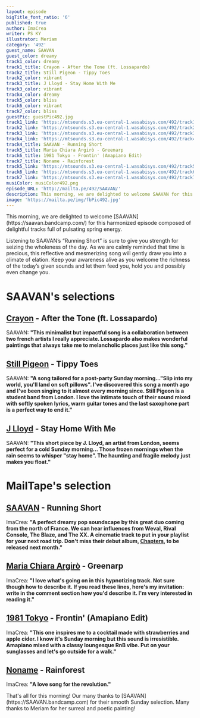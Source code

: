 ```yaml
---
layout: episode
bigTitle_font_ratio: '6'
published: true
author: ImaCrea
writer: PS KY
illustrator: Meriam
category: '492'
guest_name: SAAVAN
guest_color: dreamy
track1_color: dreamy
track1_title: Crayon - After the Tone (ft. Lossapardo)
track2_title: Still Pigeon - Tippy Toes
track2_color: vibrant
track3_title: J Lloyd - Stay Home With Me
track3_color: vibrant
track4_color: dreamy
track5_color: bliss
track6_color: vibrant
track7_color: bliss
guestPic: guestPic492.jpg
track1_link: 'https://mtsounds.s3.eu-central-1.wasabisys.com/492/track1.mp3'
track2_link: 'https://mtsounds.s3.eu-central-1.wasabisys.com/492/track2.mp3'
track3_link: 'https://mtsounds.s3.eu-central-1.wasabisys.com/492/track3.mp3'
track4_link: 'https://mtsounds.s3.eu-central-1.wasabisys.com/492/track4.mp3'
track4_title: SAAVAN - Running Short
track5_title: Maria Chiara Argirò - Greenarp
track6_title: 1981 Tokyo - Frontin' (Amapiano Edit)
track7_title: Noname - Rainforest
track5_link: 'https://mtsounds.s3.eu-central-1.wasabisys.com/492/track5.mp3'
track6_link: 'https://mtsounds.s3.eu-central-1.wasabisys.com/492/track6.mp3'
track7_link: 'https://mtsounds.s3.eu-central-1.wasabisys.com/492/track7.mp3'
musiColor: musiColor492.png
episode_URL: 'http://mailta.pe/492/SAAVAN/'
description: This morning, we are delighted to welcome SAAVAN for this harmonized episode composed of delightful tracks full of pulsating spring energy. Listening to SAAVAN’s “Running Short” is sure to give you strength for seizing the wholeness of the day. As we are calmly reminded that time is precious, this reflective and mesmerizing song will gently draw you into a climate of elation. Keep your awareness alive as you welcome the richness of the today’s given sounds and let them feed you, hold you and possibly even change you.
image: 'https://mailta.pe/img/fbPic492.jpg'
---
```

<p id="introduction">This morning, we are delighted to welcome [SAAVAN](https://saavan.bandcamp.com/) for this harmonized episode composed of delightful tracks full of pulsating spring energy.

Listening to SAAVAN’s “Running Short” is sure to give you strength for seizing the wholeness of the day. As we are calmly reminded that time is precious, this reflective and mesmerizing song will gently draw you into a climate of elation. Keep your awareness alive as you welcome the richness of the today’s given sounds and let them feed you, hold you and possibly even change you.
</p>

# SAAVAN's selections
## [Crayon](https://crayon-music.bandcamp.com/) - After the Tone (ft. Lossapardo)
SAAVAN: **"**This minimalist but impactful song is a collaboration between two french artists I really appreciate. Lossapardo also makes wonderful paintings that always take me to melancholic places just like this song.**"**

## [Still Pigeon](https://niceguysweare.bandcamp.com/track/tippy-toes) - Tippy Toes
SAAVAN: **"**A song tailored for a post-party Sunday morning…"Slip into my world, you'll land on soft pillows". I've discovered this song a month ago and I've been singing to it almost every morning since. Still Pigeon is a student band from London. I love the intimate touch of their sound mixed with softly spoken lyrics, warm guitar tones and the last saxophone part is a perfect way to end it.**"**

## [J Lloyd](https://j-lloyd.bandcamp.com/releases) - Stay Home With Me
SAAVAN: **"**This short piece by J. Lloyd, an artist from London, seems perfect for a cold Sunday morning… Those frozen mornings when the rain seems to whisper "stay home”. The haunting and fragile melody just makes you float.**"**

# MailTape's selection

## [SAAVAN](https://saavan.bandcamp.com/) - Running Short
ImaCrea: **"**A perfect dreamy pop soundscape by this great duo coming from the north of France. We can hear influences from Weval, Rival Console, The Blaze, and The XX. A cinematic track to put in your playlist for your next road trip. Don't miss their debut album, [Chapters](https://saavan.bandcamp.com/), to be released next month.**"**

## [Maria Chiara Argirò](https://mariachiaramusic.bandcamp.com/album/forest-city) - Greenarp
ImaCrea: **"**I love what's going on in this hypnotizing track. Not sure though how to describe it. If you read these lines, here's my invitation: write in the comment section how you'd describe it. I'm very interested in reading it.**"**

## [1981 Tokyo](https://1981tokyo.bandcamp.com) - Frontin' (Amapiano Edit)
ImaCrea: **"**This one inspires me to a cocktail made with strawberries and apple cider. I know it's Sunday morning but this sound is irresistible. Amapiano mixed with a classy loungesque RnB vibe. Put on your sunglasses and let's go outside for a walk.**"**

## [Noname](https://nonameraps.bandcamp.com) - Rainforest
ImaCrea: **"**A love song for the revolution.**"**

<p id="outroduction">That's all for this morning! Our many thanks to [SAAVAN](https://SAAVAN.bandcamp.com) for their smooth Sunday selection. Many thanks to Meriam for her surreal and poetic painting!</p>
